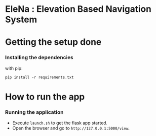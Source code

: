 # EleNa : Elevation Based Navigation System

# Getting the setup done

### Installing the dependencies
with pip:
```
pip install -r requirements.txt
```

# How to run the app

### Running the application
- Execute ```launch.sh``` to get the flask app started.
- Open the browser and go to `http://127.0.0.1:5000/view`.